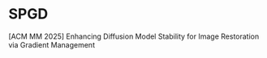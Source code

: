 # SPGD
[ACM MM 2025] Enhancing Diffusion Model Stability for Image Restoration via Gradient Management
